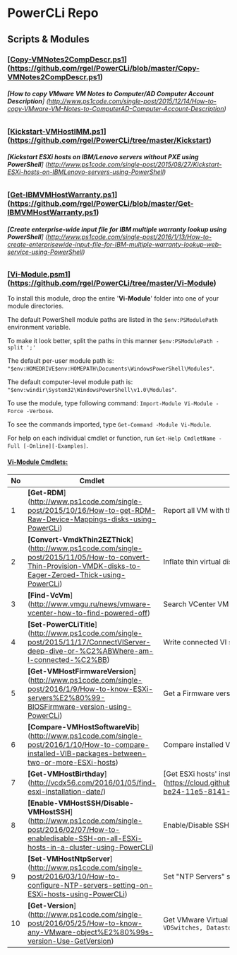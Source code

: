 # PowerCLi Repo
## Scripts & Modules

### <ins>[Copy-VMNotes2CompDescr.ps1</ins>] (https://github.com/rgel/PowerCLi/blob/master/Copy-VMNotes2CompDescr.ps1)

###### <b>[How to copy VMware VM Notes to Computer/AD Computer Account Description</b>] (http://www.ps1code.com/single-post/2015/12/14/How-to-copy-VMware-VM-Notes-to-ComputerAD-Computer-Account-Description)

### <ins>[Kickstart-VMHostIMM.ps1</ins>] (https://github.com/rgel/PowerCLi/tree/master/Kickstart)

###### <b>[Kickstart ESXi hosts on IBM/Lenovo servers without PXE using PowerShell</b>] (http://www.ps1code.com/single-post/2015/08/27/Kickstart-ESXi-hosts-on-IBMLenovo-servers-using-PowerShell)

### <ins>[Get-IBMVMHostWarranty.ps1</ins>] (https://github.com/rgel/PowerCLi/blob/master/Get-IBMVMHostWarranty.ps1)

###### <b>[Create enterprise-wide input file for IBM multiple warranty lookup using PowerShell</b>] (http://www.ps1code.com/single-post/2016/1/13/How-to-create-enterprisewide-input-file-for-IBM-multiple-warranty-lookup-web-service-using-PowerShell)

### <ins>[Vi-Module.psm1</ins>] (https://github.com/rgel/PowerCLi/tree/master/Vi-Module)

To install this module, drop the entire '<b>Vi-Module</b>' folder into one of your module directories.

The default PowerShell module paths are listed in the `$env:PSModulePath` environment variable.

To make it look better, split the paths in this manner `$env:PSModulePath -split ';'`

The default per-user module path is: `"$env:HOMEDRIVE$env:HOMEPATH\Documents\WindowsPowerShell\Modules"`.

The default computer-level module path is: `"$env:windir\System32\WindowsPowerShell\v1.0\Modules"`.

To use the module, type following command: `Import-Module Vi-Module -Force -Verbose`.

To see the commands imported, type `Get-Command -Module Vi-Module`.

For help on each individual cmdlet or function, run `Get-Help CmdletName -Full [-Online][-Examples]`.

#### <b><ins>Vi-Module Cmdlets:</ins></b>

|No|Cmdlet|Description|
|----|----|----|
|1|<b> [Get-RDM</b>] (http://www.ps1code.com/single-post/2015/10/16/How-to-get-RDM-Raw-Device-Mappings-disks-using-PowerCLi)|Report all VM with their RDM disks|
|2|<b> [Convert-VmdkThin2EZThick</b>] (http://www.ps1code.com/single-post/2015/11/05/How-to-convert-Thin-Provision-VMDK-disks-to-Eager-Zeroed-Thick-using-PowerCLi)|Inflate thin virtual disks|
|3|<b> [Find-VcVm</b>] (http://www.vmgu.ru/news/vmware-vcenter-how-to-find-powered-off)|Search VCenter VM throw direct connection to group of ESXi hosts|
|4|<b> [Set-PowerCLiTitle</b>] (http://www.ps1code.com/single-post/2015/11/17/ConnectVIServer-deep-dive-or-%C2%ABWhere-am-I-connected-%C2%BB)|Write connected VI servers info to PowerCLi window title bar|
|5|<b> [Get-VMHostFirmwareVersion</b>] (http://www.ps1code.com/single-post/2016/1/9/How-to-know-ESXi-servers%E2%80%99-BIOSFirmware-version-using-PowerCLi)|Get a Firmware version and release date of your ESXi hosts|
|6|<b> [Compare-VMHostSoftwareVib</b>] (http://www.ps1code.com/single-post/2016/1/10/How-to-compare-installed-VIB-packages-between-two-or-more-ESXi-hosts)|Compare installed VIB packages between two or more ESXi hosts|
|7|<b> [Get-VMHostBirthday</b>] (http://vcdx56.com/2016/01/05/find-esxi-installation-date/)|[Get ESXi hosts' installation date] (https://cloud.githubusercontent.com/assets/6964549/12399803/c8439dfa-be24-11e5-8141-09199caa301e.png)|
|8|<b> [Enable-VMHostSSH/Disable-VMHostSSH</b>] (http://www.ps1code.com/single-post/2016/02/07/How-to-enabledisable-SSH-on-all-ESXi-hosts-in-a-cluster-using-PowerCLi)|Enable/Disable SSH on all ESXi hosts in a cluster|
|9|<b> [Set-VMHostNtpServer</b>] (http://www.ps1code.com/single-post/2016/03/10/How-to-configure-NTP-servers-setting-on-ESXi-hosts-using-PowerCLi)|Set "NTP Servers" setting on ESXi hosts|
|10|<b> [Get-Version</b>] (http://www.ps1code.com/single-post/2016/05/25/How-to-know-any-VMware-object%E2%80%99s-version-Use-GetVersion)|Get VMware Virtual Infrastructure objects' version info: `VM, ESXi hosts, VDSwitches, Datastores, VCenters, PowerCLi & License Keys`|
